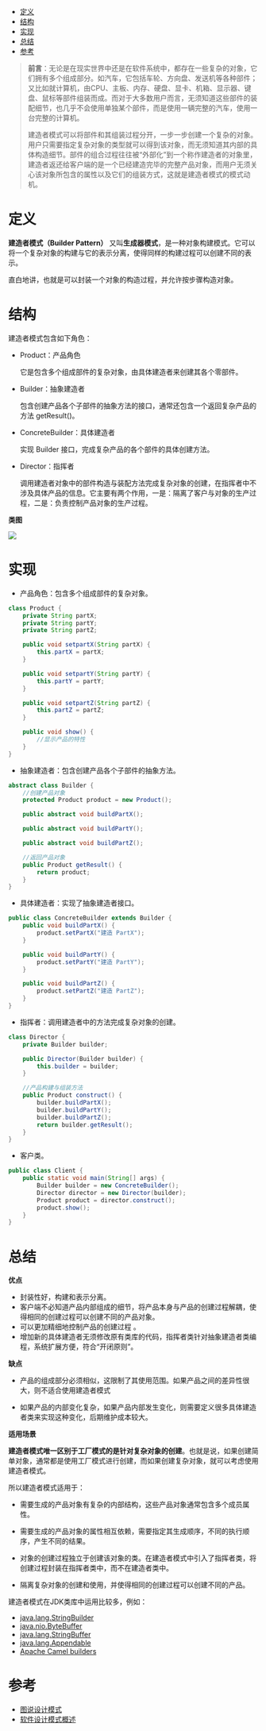 - [定义](#定义)
- [结构](#结构)
- [实现](#实现)
- [总结](#总结)
- [参考](#参考)


> **前言**：无论是在现实世界中还是在软件系统中，都存在一些复杂的对象，它们拥有多个组成部分。如汽车，它包括车轮、方向盘、发送机等各种部件；又比如就计算机，由CPU、主板、内存、硬盘、显卡、机箱、显示器、键盘、鼠标等部件组装而成。而对于大多数用户而言，无须知道这些部件的装配细节，也几乎不会使用单独某个部件，而是使用一辆完整的汽车，使用一台完整的计算机。
>
> 建造者模式可以将部件和其组装过程分开，一步一步创建一个复杂的对象。用户只需要指定复杂对象的类型就可以得到该对象，而无须知道其内部的具体构造细节。部件的组合过程往往被“外部化”到一个称作建造者的对象里，建造者返还给客户端的是一个已经建造完毕的完整产品对象，而用户无须关心该对象所包含的属性以及它们的组装方式，这就是建造者模式的模式动机。

# 定义

**建造者模式（Builder Pattern）** 又叫**生成器模式**，是一种对象构建模式。它可以将一个复杂对象的构建与它的表示分离，使得同样的构建过程可以创建不同的表示。

直白地讲，也就是可以封装一个对象的构造过程，并允许按步骤构造对象。

# 结构

建造者模式包含如下角色：

* Product：产品角色

  它是包含多个组成部件的复杂对象，由具体建造者来创建其各个零部件。

* Builder：抽象建造者

  包含创建产品各个子部件的抽象方法的接口，通常还包含一个返回复杂产品的方法 getResult()。

* ConcreteBuilder：具体建造者

  实现 Builder 接口，完成复杂产品的各个部件的具体创建方法。

* Director：指挥者

  调用建造者对象中的部件构造与装配方法完成复杂对象的创建，在指挥者中不涉及具体产品的信息。它主要有两个作用，一是：隔离了客户与对象的生产过程，二是：负责控制产品对象的生产过程。

**类图**

![](https://img-blog.csdnimg.cn/20201208211209281.png)

# 实现

* 产品角色：包含多个组成部件的复杂对象。

```java
class Product {
    private String partX;
    private String partY;
    private String partZ;

    public void setpartX(String partX) {
        this.partX = partX;
    }

    public void setpartY(String partY) {
        this.partY = partY;
    }

    public void setpartZ(String partZ) {
        this.partZ = partZ;
    }

    public void show() {
        //显示产品的特性
    }
}
```

*  抽象建造者：包含创建产品各个子部件的抽象方法。

```java
abstract class Builder {
    //创建产品对象
    protected Product product = new Product();

    public abstract void buildPartX();

    public abstract void buildPartY();

    public abstract void buildPartZ();

    //返回产品对象
    public Product getResult() {
        return product;
    }
}
```

* 具体建造者：实现了抽象建造者接口。

```java
public class ConcreteBuilder extends Builder {
    public void buildPartX() {
        product.setPartX("建造 PartX");
    }

    public void buildPartY() {
        product.setPartY("建造 PartY");
    }

    public void buildPartZ() {
        product.setPartZ("建造 PartZ");
    }
}
```

* 指挥者：调用建造者中的方法完成复杂对象的创建。

```java
class Director {
    private Builder builder;

    public Director(Builder builder) {
        this.builder = builder;
    }

    //产品构建与组装方法
    public Product construct() {
        builder.buildPartX();
        builder.buildPartY();
        builder.buildPartZ();
        return builder.getResult();
    }
}
```

* 客户类。

```java
public class Client {
    public static void main(String[] args) {
        Builder builder = new ConcreteBuilder();
        Director director = new Director(builder);
        Product product = director.construct();
        product.show();
    }
}
```

# 总结

**优点**

* 封装性好，构建和表示分离。
* 客户端不必知道产品内部组成的细节，将产品本身与产品的创建过程解耦，使得相同的创建过程可以创建不同的产品对象。
* 可以更加精细地控制产品的创建过程 。
* 增加新的具体建造者无须修改原有类库的代码，指挥者类针对抽象建造者类编程，系统扩展方便，符合“开闭原则”。

**缺点**

* 产品的组成部分必须相似，这限制了其使用范围。如果产品之间的差异性很大，则不适合使用建造者模式

* 如果产品的内部变化复杂，如果产品内部发生变化，则需要定义很多具体建造者类来实现这种变化，后期维护成本较大。

**适用场景**

**建造者模式唯一区别于工厂模式的是针对复杂对象的创建**。也就是说，如果创建简单对象，通常都是使用工厂模式进行创建，而如果创建复杂对象，就可以考虑使用建造者模式。

所以建造者模式适用于：

* 需要生成的产品对象有复杂的内部结构，这些产品对象通常包含多个成员属性。

- 需要生成的产品对象的属性相互依赖，需要指定其生成顺序，不同的执行顺序，产生不同的结果。
- 对象的创建过程独立于创建该对象的类。在建造者模式中引入了指挥者类，将创建过程封装在指挥者类中，而不在建造者类中。

- 隔离复杂对象的创建和使用，并使得相同的创建过程可以创建不同的产品。

建造者模式在JDK类库中运用比较多，例如：

- [java.lang.StringBuilder](http://docs.oracle.com/javase/8/docs/api/java/lang/StringBuilder.html)
- [java.nio.ByteBuffer](http://docs.oracle.com/javase/8/docs/api/java/nio/ByteBuffer.html#put-byte-)
- [java.lang.StringBuffer](http://docs.oracle.com/javase/8/docs/api/java/lang/StringBuffer.html#append-boolean-)
- [java.lang.Appendable](http://docs.oracle.com/javase/8/docs/api/java/lang/Appendable.html)
- [Apache Camel builders](https://github.com/apache/camel/tree/0e195428ee04531be27a0b659005e3aa8d159d23/camel-core/src/main/java/org/apache/camel/builder)

# 参考

* [图说设计模式](https://design-patterns.readthedocs.io/zh_CN/latest/index.html#)
* [软件设计模式概述](http://c.biancheng.net/view/1317.html)
